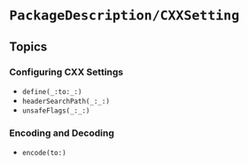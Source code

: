 # ``PackageDescription/CXXSetting``

## Topics

### Configuring CXX Settings

- ``define(_:to:_:)``
- ``headerSearchPath(_:_:)``
- ``unsafeFlags(_:_:)``

### Encoding and Decoding

- ``encode(to:)``
